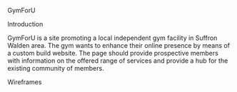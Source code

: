 GymForU

Introduction

GymForU is a site promoting a local independent gym facility in Suffron Walden area. The gym wants to enhance their online presence by means of a custom build website. The page should provide prospective members with information on the offered range of services and provide a hub for the existing community of members.

Wireframes


